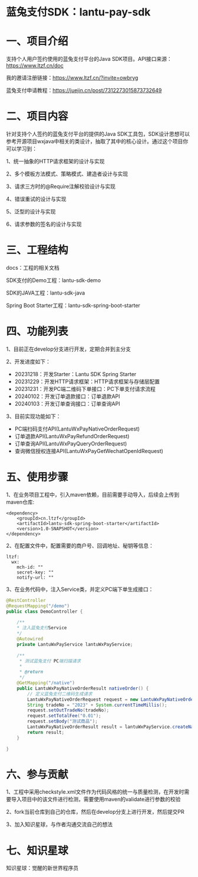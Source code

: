 # 蓝兔支付SDK：lantu-pay-sdk

# 一、项目介绍

支持个人用户签约使用的蓝兔支付平台的Java SDK项目。API接口来源：https://www.ltzf.cn/doc

我的邀请注册链接：https://www.ltzf.cn/?invite=owbryg

蓝兔支付申请教程：https://juejin.cn/post/7312273015873732649

# 二、项目内容

针对支持个人签约的蓝兔支付平台的提供的Java SDK工具包，SDK设计思想可以参考开源项目wxjava中相关的类设计，抽取了其中的核心设计。通过这个项目你可以学习到：

1、统一抽象的HTTP请求框架的设计与实现

2、多个模板方法模式、策略模式、建造者设计与实现

3、请求三方时的@Require注解校验设计与实现

4、错误重试的设计与实现

5、泛型的设计与实现

6、请求参数的签名的设计与实现

# 三、工程结构

docs：工程的相关文档

SDK支付的Demo工程：lantu-sdk-demo

SDK的JAVA工程：lantu-sdk-java

Spring Boot Starter工程：lantu-sdk-spring-boot-starter


# 四、功能列表

1、目前正在develop分支进行开发，定期合并到主分支

2、开发进度如下：

- 20231218：开发Starter：Lantu SDK Spring Starter
- 20231229：开发HTTP请求框架：HTTP请求框架与存储层配置
- 20231231：开发PC端二维码下单接口：PC下单支付请求流程
- 20240102：开发订单退款接口：订单退款API
- 20240103：开发订单查询接口：订单查询API

3、目前实现功能如下：

- PC端扫码支付API(LantuWxPayNativeOrderRequest)
- 订单退款API(LantuWxPayRefundOrderRequest)
- 订单查询API(LantuWxPayQueryOrderRequest)
- 查询微信授权连接API(LantuWxPayGetWechatOpenIdRequest)

# 五、使用步骤

1、在业务项目工程中，引入maven依赖，目前需要手动导入，后续会上传到maven仓库:

```
<dependency>
    <groupId>cn.ltzf</groupId>
    <artifactId>lantu-sdk-spring-boot-starter</artifactId>
    <version>1.0-SNAPSHOT</version>
</dependency>
```

2、在配置文件中，配置需要的商户号、回调地址、秘钥等信息：

```
ltzf:
  wx:
    mch-id: ""
    secret-key: ""
    notify-url: ""
```

3、在业务代码中，注入Service类，并定义PC端下单生成接口：

```java
@RestController
@RequestMapping("/demo")
public class DemoController {
    
    /**
    * 注入蓝兔支付Service
    */
    @Autowired
    private LantuWxPayService lantuWxPayService;
    
    /**
     * 测试蓝兔支付 PC端扫描请求
     *
     * @return
     */
    @GetMapping("/native")
    public LantuWxPayNativeOrderResult nativeOrder() {
        // 定义蓝兔支付二维码生成请求
        LantuWxPayNativeOrderRequest request = new LantuWxPayNativeOrderRequest();
        String tradeNo = "2023" + System.currentTimeMillis();
        request.setOutTradeNo(tradeNo);
        request.setTotalFee("0.01");
        request.setBody("测试商品");
        LantuWxPayNativeOrderResult result = lantuWxPayService.createNativeOrder(request);
        return result;
    }
    
}
```

# 六、参与贡献

1、工程中采用checkstyle.xml文件作为代码风格的统一与质量检测，在开发时需要导入项目中的该文件进行检测，需要使用maven的validate进行参数的校验

2、fork当前仓库到自己的仓库，然后在develop分支上进行开发，然后提交PR

3、加入知识星球，与作者沟通交流自己的想法


# 七、知识星球

知识星球：觉醒的新世界程序员
